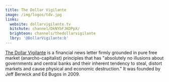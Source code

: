 ```yaml
---
title: The Dollar Vigilante
image: /img/logos/tdv.jpg
links:
  website: dollarvigilante.tv
  bitchute: channel/DkNYbFJKDPpX/
  brighteon: channels/thedollarvigilante
  lbry: '@DollarVigilante:b'
---
```


[The Dollar Vigilante](https://dollarvigilante.com/what-is-tdv/) is a financial
news letter firmly grounded in pure free market (anarcho-capitalist) principles
that has "absolutely no illusions about governments and central banks and their
inherent tendency to steal, distort markets and cause physical and economic
destruction." It was founded by Jeff Berwick and Ed Bugos in 2009.
